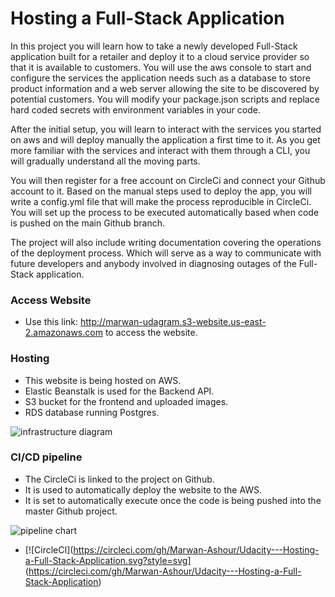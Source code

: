 # Hosting a Full-Stack Application


In this project you will learn how to take a newly developed Full-Stack application built for a retailer and deploy it to a cloud service provider so that it is available to customers. You will use the aws console to start and configure the services the application needs such as a database to store product information and a web server allowing the site to be discovered by potential customers. You will modify your package.json scripts and replace hard coded secrets with environment variables in your code.

After the initial setup, you will learn to interact with the services you started on aws and will deploy manually the application a first time to it. As you get more familiar with the services and interact with them through a CLI, you will gradually understand all the moving parts.

You will then register for a free account on CircleCi and connect your Github account to it. Based on the manual steps used to deploy the app, you will write a config.yml file that will make the process reproducible in CircleCi. You will set up the process to be executed automatically based when code is pushed on the main Github branch.

The project will also include writing documentation covering the operations of the deployment process. Which will serve as a way to communicate with future developers and anybody involved in diagnosing outages of the Full-Stack application.

### Access Website

* Use this link: http://marwan-udagram.s3-website.us-east-2.amazonaws.com to access the website.

### Hosting

* This website is being hosted on AWS.
* Elastic Beanstalk is used for the Backend API.
* S3 bucket for the frontend and uploaded images.
* RDS database running Postgres.


![infrastructure diagram](https://user-images.githubusercontent.com/92494162/153777567-168542b9-642d-445a-887a-a6e2be42c3e3.png)

### CI/CD pipeline
* The CircleCi is linked to the project on Github.
* It is used to automatically deploy the website to the AWS.
* It is set to automatically execute once the code is being pushed into the master Github project.

![pipeline chart](https://user-images.githubusercontent.com/92494162/153777618-7a5d37fe-8d97-4ea9-9079-3dc88608d748.png)

* [![CircleCI](https://circleci.com/gh/Marwan-Ashour/Udacity---Hosting-a-Full-Stack-Application.svg?style=svg]
(https://circleci.com/gh/Marwan-Ashour/Udacity---Hosting-a-Full-Stack-Application)


